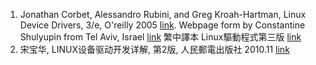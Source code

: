 1. Jonathan Corbet, Alessandro Rubini, and Greg Kroah-Hartman, Linux Device Drivers, 3/e, O'reilly 2005 [link](http://lwn.net/Kernel/LDD3/). Webpage form by Constantine Shulyupin from Tel Aviv, Israel [link](http://www.makelinux.net/ldd3/) 繁中譯本 Linux驅動程式第三版 [link](http://www.oreilly.com.tw/product_linux.php?id=a184)
2. 宋宝华, LINUX设备驱动开发详解, 第2版, 人民郵電出版社 2010.11 [link](http://www.ptpress.com.cn/Book.aspx?id=19647)
